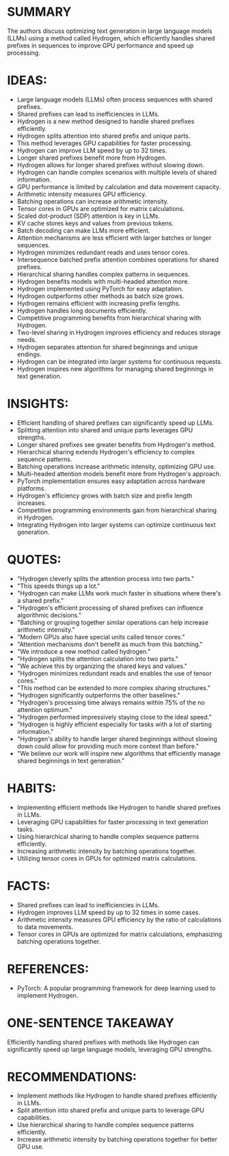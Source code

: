 # SUMMARY
The authors discuss optimizing text generation in large language models (LLMs) using a method called Hydrogen, which efficiently handles shared prefixes in sequences to improve GPU performance and speed up processing.

# IDEAS:
- Large language models (LLMs) often process sequences with shared prefixes.
- Shared prefixes can lead to inefficiencies in LLMs.
- Hydrogen is a new method designed to handle shared prefixes efficiently.
- Hydrogen splits attention into shared prefix and unique parts.
- This method leverages GPU capabilities for faster processing.
- Hydrogen can improve LLM speed by up to 32 times.
- Longer shared prefixes benefit more from Hydrogen.
- Hydrogen allows for longer shared prefixes without slowing down.
- Hydrogen can handle complex scenarios with multiple levels of shared information.
- GPU performance is limited by calculation and data movement capacity.
- Arithmetic intensity measures GPU efficiency.
- Batching operations can increase arithmetic intensity.
- Tensor cores in GPUs are optimized for matrix calculations.
- Scaled dot-product (SDP) attention is key in LLMs.
- KV cache stores keys and values from previous tokens.
- Batch decoding can make LLMs more efficient.
- Attention mechanisms are less efficient with larger batches or longer sequences.
- Hydrogen minimizes redundant reads and uses tensor cores.
- Intersequence batched prefix attention combines operations for shared prefixes.
- Hierarchical sharing handles complex patterns in sequences.
- Hydrogen benefits models with multi-headed attention more.
- Hydrogen implemented using PyTorch for easy adaptation.
- Hydrogen outperforms other methods as batch size grows.
- Hydrogen remains efficient with increasing prefix lengths.
- Hydrogen handles long documents efficiently.
- Competitive programming benefits from hierarchical sharing with Hydrogen.
- Two-level sharing in Hydrogen improves efficiency and reduces storage needs.
- Hydrogen separates attention for shared beginnings and unique endings.
- Hydrogen can be integrated into larger systems for continuous requests.
- Hydrogen inspires new algorithms for managing shared beginnings in text generation.

# INSIGHTS:
- Efficient handling of shared prefixes can significantly speed up LLMs.
- Splitting attention into shared and unique parts leverages GPU strengths.
- Longer shared prefixes see greater benefits from Hydrogen's method.
- Hierarchical sharing extends Hydrogen's efficiency to complex sequence patterns.
- Batching operations increase arithmetic intensity, optimizing GPU use.
- Multi-headed attention models benefit more from Hydrogen's approach.
- PyTorch implementation ensures easy adaptation across hardware platforms.
- Hydrogen's efficiency grows with batch size and prefix length increases.
- Competitive programming environments gain from hierarchical sharing in Hydrogen.
- Integrating Hydrogen into larger systems can optimize continuous text generation.

# QUOTES:
- "Hydrogen cleverly splits the attention process into two parts."
- "This speeds things up a lot."
- "Hydrogen can make LLMs work much faster in situations where there's a shared prefix."
- "Hydrogen's efficient processing of shared prefixes can influence algorithmic decisions."
- "Batching or grouping together similar operations can help increase arithmetic intensity."
- "Modern GPUs also have special units called tensor cores."
- "Attention mechanisms don't benefit as much from this batching."
- "We introduce a new method called hydrogen."
- "Hydrogen splits the attention calculation into two parts."
- "We achieve this by organizing the shared keys and values."
- "Hydrogen minimizes redundant reads and enables the use of tensor cores."
- "This method can be extended to more complex sharing structures."
- "Hydrogen significantly outperforms the other baselines."
- "Hydrogen's processing time always remains within 75% of the no attention optimum."
- "Hydrogen performed impressively staying close to the ideal speed."
- "Hydrogen is highly efficient especially for tasks with a lot of starting information."
- "Hydrogen's ability to handle larger shared beginnings without slowing down could allow for providing much more context than before."
- "We believe our work will inspire new algorithms that efficiently manage shared beginnings in text generation."

# HABITS:
- Implementing efficient methods like Hydrogen to handle shared prefixes in LLMs.
- Leveraging GPU capabilities for faster processing in text generation tasks.
- Using hierarchical sharing to handle complex sequence patterns efficiently.
- Increasing arithmetic intensity by batching operations together.
- Utilizing tensor cores in GPUs for optimized matrix calculations.

# FACTS:
- Shared prefixes can lead to inefficiencies in LLMs.
- Hydrogen improves LLM speed by up to 32 times in some cases.
- Arithmetic intensity measures GPU efficiency by the ratio of calculations to data movements.
- Tensor cores in GPUs are optimized for matrix calculations, emphasizing batching operations together.

# REFERENCES:
- PyTorch: A popular programming framework for deep learning used to implement Hydrogen.

# ONE-SENTENCE TAKEAWAY
Efficiently handling shared prefixes with methods like Hydrogen can significantly speed up large language models, leveraging GPU strengths.

# RECOMMENDATIONS:
- Implement methods like Hydrogen to handle shared prefixes efficiently in LLMs.
- Split attention into shared prefix and unique parts to leverage GPU capabilities.
- Use hierarchical sharing to handle complex sequence patterns efficiently.
- Increase arithmetic intensity by batching operations together for better GPU use.